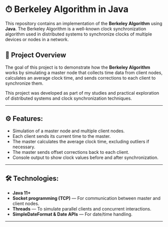 # ⏱ Berkeley Algorithm in Java  

This repository contains an implementation of the **Berkeley Algorithm** using **Java**. The Berkeley Algorithm is a well-known clock synchronization algorithm used in distributed systems to synchronize clocks of multiple devices or nodes in a network.  

## 📖 Project Overview  

The goal of this project is to demonstrate how the **Berkeley Algorithm** works by simulating a master node that collects time data from client nodes, calculates an average clock time, and sends corrections to each client to synchronize them.  

This project was developed as part of my studies and practical exploration of distributed systems and clock synchronization techniques.  

---

## ⚙️ Features:  
- Simulation of a master node and multiple client nodes.  
- Each client sends its current time to the master.  
- The master calculates the average clock time, excluding outliers if necessary.  
- The master sends offset corrections back to each client.  
- Console output to show clock values before and after synchronization.  

---

## 🛠️ Technologies:  
- **Java 11+**  
- **Socket programming (TCP)** — For communication between master and client nodes.  
- **Threads** — To simulate parallel clients and concurrent interactions.  
- **SimpleDateFormat & Date APIs** — For date/time handling.  

---
